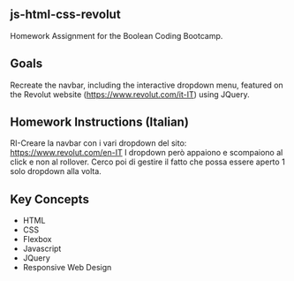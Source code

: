 ## js-html-css-revolut
Homework Assignment for the Boolean Coding Bootcamp.

## Goals

Recreate the navbar, including the interactive dropdown menu, featured on the Revolut website (https://www.revolut.com/it-IT) using JQuery.  

## Homework Instructions (Italian)

RI-Creare la navbar con i vari dropdown del sito: https://www.revolut.com/en-IT
I dropdown però appaiono e scompaiono al click e non al rollover.
Cerco poi di gestire il fatto che possa essere aperto 1 solo dropdown alla volta.

## Key Concepts

* HTML
* CSS
* Flexbox
* Javascript
* JQuery
* Responsive Web Design
